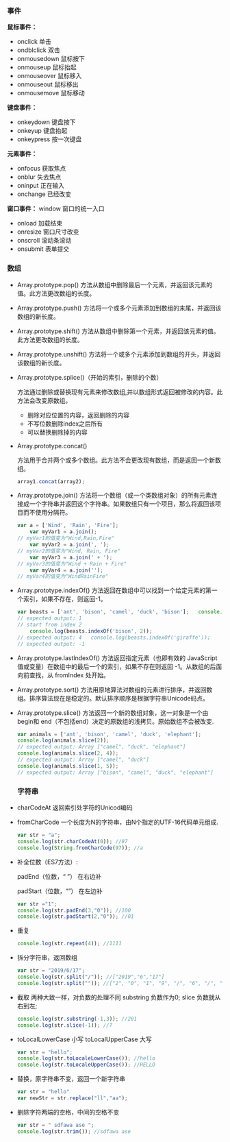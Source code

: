 ### 事件
**鼠标事件：**
* onclick 单击
* ondblclick 双击
* onmousedown 鼠标按下
* onmouseup 鼠标抬起
* onmouseover 鼠标移入
* onmouseout 鼠标移出
* onmousemove 鼠标移动

**键盘事件：**
* onkeydown 键盘按下
* onkeyup 键盘抬起
* onkeypress 按一次键盘

**元素事件：**
* onfocus 获取焦点
* onblur 失去焦点
* oninput 正在输入
* onchange 已经改变

**窗口事件：**
window 窗口的统一入口
* onload 加载结束
* onresize 窗口尺寸改变
* onscroll 滚动条滚动
* onsubmit 表单提交


### 数组
* Array.prototype.pop()
  方法从数组中删除最后一个元素，并返回该元素的值。此方法更改数组的长度。

* Array.prototype.push()
  方法将一个或多个元素添加到数组的末尾，并返回该数组的新长度。

* Array.prototype.shift()
  方法从数组中删除第一个元素，并返回该元素的值。此方法更改数组的长度。

* Array.prototype.unshift()
  方法将一个或多个元素添加到数组的开头，并返回该数组的新长度。

* Array.prototype.splice()（开始的索引，删除的个数）

  方法通过删除或替换现有元素来修改数组,并以数组形式返回被修改的内容。此方法会改变原数组。

  * 删除对应位置的内容，返回删除的内容
  * 不写位数删除index之后所有
  * 可以替换删除掉的内容

* Array.prototype.concat()

  方法用于合并两个或多个数组。此方法不会更改现有数组，而是返回一个新数组。

  ```javascript
  array1.concat(array2);
  ```

* Array.prototype.join()
  方法将一个数组（或一个类数组对象）的所有元素连接成一个字符串并返回这个字符串。如果数组只有一个项目，那么将返回该项目而不使用分隔符。

  ```javascript
  var a = ['Wind', 'Rain', 'Fire'];
      var myVar1 = a.join();      
  // myVar1的值变为"Wind,Rain,Fire"
      var myVar2 = a.join(', ');  
  // myVar2的值变为"Wind, Rain, Fire"
      var myVar3 = a.join(' + '); 
  // myVar3的值变为"Wind + Rain + Fire"
      var myVar4 = a.join('');    
  // myVar4的值变为"WindRainFire"
  
  ```

* Array.prototype.indexOf()
  方法返回在数组中可以找到一个给定元素的第一个索引，如果不存在，则返回-1。

  ```javascript
  var beasts = ['ant', 'bison', 'camel', 'duck', 'bison'];   console.log(beasts.indexOf('bison'));
  // expected output: 1
  // start from index 2
      console.log(beasts.indexOf('bison', 2));
  // expected output: 4   console.log(beasts.indexOf('giraffe'));
  // expected output: -1
  
  ```

* Array.prototype.lastIndexOf()
  方法返回指定元素（也即有效的 JavaScript 值或变量）在数组中的最后一个的索引，如果不存在则返回 -1。从数组的后面向前查找，从 fromIndex 处开始。

* Array.prototype.sort()
  方法用原地算法对数组的元素进行排序，并返回数组。排序算法现在是稳定的。默认排序顺序是根据字符串Unicode码点。

* Array.prototype.slice()
  方法返回一个新的数组对象，这一对象是一个由 begin和 end（不包括end）决定的原数组的浅拷贝。原始数组不会被改变.

  ```javascript
  var animals = ['ant', 'bison', 'camel', 'duck', 'elephant'];
  console.log(animals.slice(2));
  // expected output: Array ["camel", "duck", "elephant"]
  console.log(animals.slice(2, 4));
  // expected output: Array ["camel", "duck"]
  console.log(animals.slice(1, 5));
  // expected output: Array ["bison", "camel", "duck", "elephant"]
  
  ```

  ### 字符串
  
* charCodeAt 返回索引处字符的Unicod编码

* fromCharCode 一个长度为N的字符串，由N个指定的UTF-16代码单元组成.

  ```javascript
  var str = "a";
  console.log(str.charCodeAt(0)); //97
  console.log(String.fromCharCode(97)); //a
  ```

* 补全位数（ES7方法）:

  padEnd（位数，“ ”） 在右边补

  padStart（位数，“”） 在左边补

  ```javascript
  var str ="1";
  console.log(str.padEnd(3,"0")); //100
  console.log(str.padStart(2,"0")); //01
  ```

* 重复

  ```javascript
  console.log(str.repeat(4)); //1111
  ```

* 拆分字符串，返回数组

  ```javascript
  var str = "2019/6/17";
  console.log(str.split("/")); //["2019","6","17"]
  console.log(str.split("")); //["2", "0", "1", "9", "/", "6", "/", "1", "7"]
  ```

* 截取 两种大致一样，对负数的处理不同
  substring 负数作为0;
  slice 负数就从右到左;

  ```javascript
  console.log(str.substring(-1,3)); //201
  console.log(str.slice(-1)); //7
  ```

* toLocalLowerCase 小写
  toLocalUpperCase 大写

  ```javascript
  var str = "hello";
  console.log(str.toLocaleLowerCase()); //hello
  console.log(str.toLocaleUpperCase()); //HELLO
  ```

* 替换，原字符串不变，返回一个新字符串

  ```javascript
  var str = "hello"
  var newStr = str.replace("ll","aa");
  ```

* 删除字符两端的空格，中间的空格不变

  ```javascript
  var str = " sdfawa ase ";
  console.log(str.trim()); //sdfawa ase
  ```



